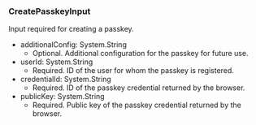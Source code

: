 ### CreatePasskeyInput
Input required for creating a passkey.

- additionalConfig: System.String
  - Optional. Additional configuration for the passkey for future use.
- userId: System.String
  - Required. ID of the user for whom the passkey is registered.
- credentialId: System.String
  - Required. ID of the passkey credential returned by the browser.
- publicKey: System.String
  - Required. Public key of the passkey credential returned by the browser.
